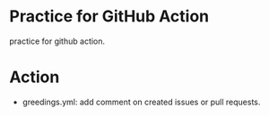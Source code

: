 # Practice for GitHub Action

practice for github action.

# Action

- greedings.yml: add comment on created issues or pull requests.
